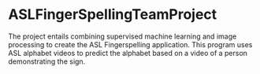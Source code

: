 # ASLFingerSpellingTeamProject
The project entails combining supervised machine learning and image processing to create the ASL Fingerspelling application. This program uses ASL alphabet videos to predict the alphabet based on a video of a person demonstrating the sign.
